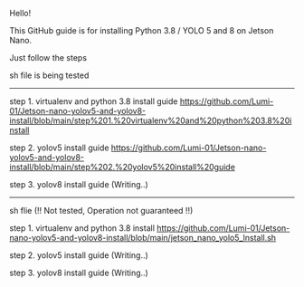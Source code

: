 Hello!

This GitHub guide is for installing Python 3.8 / YOLO 5 and 8 on Jetson Nano.

Just follow the steps

sh file is being tested

---------------------------------------------------------------------------------------------------------------------------------

step 1. virtualenv and python 3.8 install guide
https://github.com/Lumi-01/Jetson-nano-yolov5-and-yolov8-install/blob/main/step%201.%20virtualenv%20and%20python%203.8%20install

step 2. yolov5 install guide
https://github.com/Lumi-01/Jetson-nano-yolov5-and-yolov8-install/blob/main/step%202.%20yolov5%20install%20guide

step 3. yolov8 install guide
(Writing..)

---------------------------------------------------------------------------------------------------------------------------------

sh flie (!! Not tested, Operation not guaranteed !!)

step 1. virtualenv and python 3.8 install
https://github.com/Lumi-01/Jetson-nano-yolov5-and-yolov8-install/blob/main/jetson_nano_yolo5_lnstall.sh

step 2. yolov5 install guide
(Writing..)

step 3. yolov8 install guide
(Writing..)


